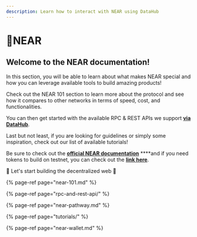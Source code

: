 ```yaml
---
description: Learn how to interact with NEAR using DataHub
---
```


# 🌈NEAR

## Welcome to the NEAR documentation!

In this section, you will be able to learn about what makes NEAR special and how you can leverage available tools to build amazing products! 

Check out the NEAR 101 section to learn more about the protocol and see how it compares to other networks in terms of speed, cost, and functionalities. 

You can then get started with the available RPC & REST APIs we support [**via DataHub**](https://datahub.figment.io/sign_up?service=near). 

Last but not least, if you are looking for guidelines or simply some inspiration, check out our list of available tutorials! 

Be sure to check out the [**official NEAR documentation**](https://docs.near.org/docs/roles/developer/quickstart) ****and if you need tokens to build on testnet, you can check out the [**link here**](https://wallet.testnet.near.org). 

🚀 Let's start building the decentralized web 🚀

{% page-ref page="near-101.md" %}

{% page-ref page="rpc-and-rest-api/" %}

{% page-ref page="near-pathway.md" %}

{% page-ref page="tutorials/" %}

{% page-ref page="near-wallet.md" %}

